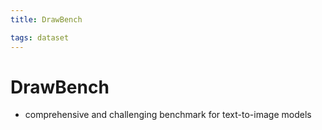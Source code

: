 ```yaml
---
title: DrawBench

tags: dataset 
---
```


# DrawBench
- comprehensive and challenging benchmark for text-to-image models






































































